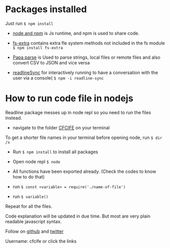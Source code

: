 # Packages installed

Just run `$ npm install`

- [node and npm](https://nodejs.org/en/) is Js runtime, and npm is used to share code.

- [fs-extra](https://www.npmjs.com/package/fs-extra) contains extra fle system methods not included in the fs module
  `$ npm install fs-extra`

- [Papa parse](https://www.papaparse.com/docs) is Used to parse strings, local files or remote files and also convert CSV to JSON and vice versa

- [readlineSync](https://github.com/anseki/readline-sync) for interactively running to have a conversation with the user via a console(
  `$ npm -i readline-sync`

# How to run code file in nodejs

Readline package messes up in node repl so you need to run the files instead.

- navigate to the folder [CFCIFE](../CFCIFE) on your terminal

To get a shorter file names in your terminal before opening node, run
`$ dir /x`

- Run `$ npm install` to install all packages

- Open node repl
  `$ node`

- All functions have been exported already. (Check the codes to know how to do that)

- run
  `$ const <variable> = require('./name-of-file')`

- run
  `$ variable()`

Repeat for all the files.

Code explanation will be updated in due time. But most are very plain readable javascript syntax.

Follow on [github](https://www.github.com/cfcife) and [twitter](https://www.twitter.com/cfcife)

Username: cfcife or click the links
